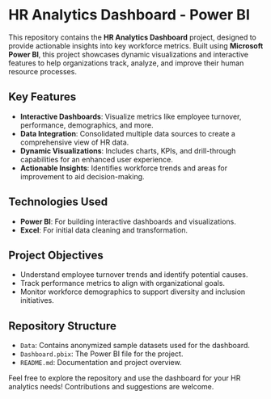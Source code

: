 # HR Analytics Dashboard - Power BI  

This repository contains the **HR Analytics Dashboard** project, designed to provide actionable insights into key workforce metrics. Built using **Microsoft Power BI**, this project showcases dynamic visualizations and interactive features to help organizations track, analyze, and improve their human resource processes.  

## Key Features  
- **Interactive Dashboards**: Visualize metrics like employee turnover, performance, demographics, and more.  
- **Data Integration**: Consolidated multiple data sources to create a comprehensive view of HR data.  
- **Dynamic Visualizations**: Includes charts, KPIs, and drill-through capabilities for an enhanced user experience.  
- **Actionable Insights**: Identifies workforce trends and areas for improvement to aid decision-making.  

## Technologies Used  
- **Power BI**: For building interactive dashboards and visualizations.  
- **Excel**: For initial data cleaning and transformation.  

## Project Objectives  
- Understand employee turnover trends and identify potential causes.  
- Track performance metrics to align with organizational goals.  
- Monitor workforce demographics to support diversity and inclusion initiatives.  

## Repository Structure  
- `Data`: Contains anonymized sample datasets used for the dashboard.  
- `Dashboard.pbix`: The Power BI file for the project.  
- `README.md`: Documentation and project overview.  

Feel free to explore the repository and use the dashboard for your HR analytics needs! Contributions and suggestions are welcome.  
